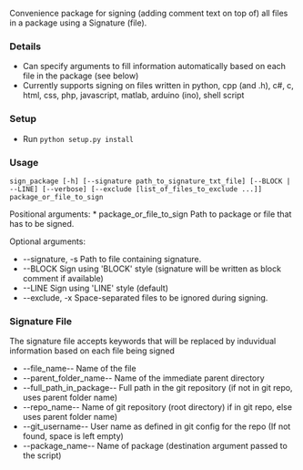 Convenience package for signing (adding comment text on top of) all files in a package using a Signature (file).

### Details

* Can specify arguments to fill information automatically based on each file in the package (see below)
* Currently supports signing on files written in python, cpp (and .h), c#, c, html, css, php, javascript, matlab, arduino (ino), shell script


### Setup

* Run `python setup.py install`

### Usage

`sign_package [-h] [--signature path_to_signature_txt_file] [--BLOCK | --LINE] [--verbose] [--exclude [list_of_files_to_exclude ...]] package_or_file_to_sign`

Positional arguments:
	* package_or_file_to_sign   Path to package or file that has to be signed.

Optional arguments:
  * --signature, -s 			Path to file containing signature.
  * --BLOCK               		Sign using 'BLOCK' style (signature will be written as block comment if available)
  * --LINE                		Sign using 'LINE' style (default)
  * --exclude, -x 				Space-separated files to be ignored during signing.

### Signature File

The signature file accepts keywords that will be replaced by induvidual information based on each file being signed

* --file_name--					Name of the file 
* --parent_folder_name--		Name of the immediate parent directory
* --full_path_in_package--		Full path in the git repository (if not in git repo, uses parent folder name)
* --repo_name--					Name of git repository (root directory) if in git repo, else uses parent folder name)
* --git_username--				User name as defined in git config for the repo (If not found, space is left empty)
* --package_name--				Name of package (destination argument passed to the script)